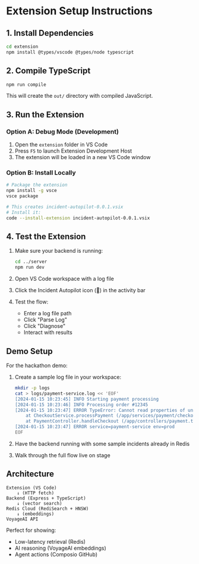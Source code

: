 # Extension Setup Instructions

## 1. Install Dependencies

```bash
cd extension
npm install @types/vscode @types/node typescript
```

## 2. Compile TypeScript

```bash
npm run compile
```

This will create the `out/` directory with compiled JavaScript.

## 3. Run the Extension

### Option A: Debug Mode (Development)
1. Open the `extension` folder in VS Code
2. Press `F5` to launch Extension Development Host
3. The extension will be loaded in a new VS Code window

### Option B: Install Locally
```bash
# Package the extension
npm install -g vsce
vsce package

# This creates incident-autopilot-0.0.1.vsix
# Install it:
code --install-extension incident-autopilot-0.0.1.vsix
```

## 4. Test the Extension

1. Make sure your backend is running:
   ```bash
   cd ../server
   npm run dev
   ```

2. Open VS Code workspace with a log file

3. Click the Incident Autopilot icon (🚨) in the activity bar

4. Test the flow:
   - Enter a log file path
   - Click "Parse Log"
   - Click "Diagnose"
   - Interact with results

## Demo Setup

For the hackathon demo:

1. Create a sample log file in your workspace:
   ```bash
   mkdir -p logs
   cat > logs/payment-service.log << 'EOF'
   [2024-01-15 10:23:45] INFO Starting payment processing
   [2024-01-15 10:23:46] INFO Processing order #12345
   [2024-01-15 10:23:47] ERROR TypeError: Cannot read properties of undefined (reading 'amount')
       at CheckoutService.processPayment (/app/services/payment/checkout.ts:145:32)
       at PaymentController.handleCheckout (/app/controllers/payment.ts:67:18)
   [2024-01-15 10:23:47] ERROR service=payment-service env=prod
   EOF
   ```

2. Have the backend running with some sample incidents already in Redis

3. Walk through the full flow live on stage

## Architecture

```
Extension (VS Code)
    ↓ (HTTP fetch)
Backend (Express + TypeScript)
    ↓ (vector search)
Redis Cloud (RediSearch + HNSW)
    ↓ (embeddings)
VoyageAI API
```

Perfect for showing:
- Low-latency retrieval (Redis)
- AI reasoning (VoyageAI embeddings)
- Agent actions (Composio GitHub)

